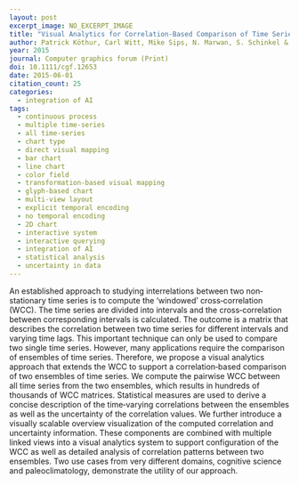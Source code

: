 ```yaml
---
layout: post
excerpt_image: NO_EXCERPT_IMAGE
title: "Visual Analytics for Correlation‐Based Comparison of Time Series Ensembles"
author: Patrick Köthur, Carl Witt, Mike Sips, N. Marwan, S. Schinkel & D. Dransch
year: 2015
journal: Computer graphics forum (Print)
doi: 10.1111/cgf.12653
date: 2015-06-01
citation_count: 25
categories:
  - integration of AI
tags:
  - continuous process
  - multiple time-series
  - all time-series
  - chart type
  - direct visual mapping
  - bar chart
  - line chart
  - color field
  - transformation-based visual mapping
  - glyph-based chart
  - multi-view layout
  - explicit temporal encoding
  - no temporal encoding
  - 2D chart
  - interactive system
  - interactive querying
  - integration of AI
  - statistical analysis
  - uncertainty in data
---
```

An established approach to studying interrelations between two non‐stationary time series is to compute the ‘windowed’ cross‐correlation (WCC). The time series are divided into intervals and the cross‐correlation between corresponding intervals is calculated. The outcome is a matrix that describes the correlation between two time series for different intervals and varying time lags. This important technique can only be used to compare two single time series. However, many applications require the comparison of ensembles of time series. Therefore, we propose a visual analytics approach that extends the WCC to support a correlation‐based comparison of two ensembles of time series. We compute the pairwise WCC between all time series from the two ensembles, which results in hundreds of thousands of WCC matrices. Statistical measures are used to derive a concise description of the time‐varying correlations between the ensembles as well as the uncertainty of the correlation values. We further introduce a visually scalable overview visualization of the computed correlation and uncertainty information. These components are combined with multiple linked views into a visual analytics system to support configuration of the WCC as well as detailed analysis of correlation patterns between two ensembles. Two use cases from very different domains, cognitive science and paleoclimatology, demonstrate the utility of our approach.
